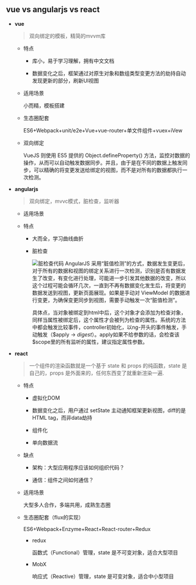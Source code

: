 ## vue vs angularjs vs react

* **vue**

  > 双向绑定的模板，精简的mvvm库

  - 特点

    + 库小，易于学习理解，拥有中文文档

    + 数据变化之后，框架通过对原生对象和数组类型变更方法的劫持自动发现更新的部分，刷新UI视图

  - 适用场景

    小而精，模板搭建

  - 生态圈配套

    ES6+Webpack+unit/e2e+Vue+vue-router+单文件组件+vuex+iVew

  - 双向绑定

    VueJS 则使用 ES5 提供的 Object.defineProperty() 方法，监控对数据的操作，从而可以自动触发数据同步。并且，由于是在不同的数据上触发同步，可以精确的将变更发送给绑定的视图，而不是对所有的数据都执行一次检测。

* **angularjs**

  > 双向绑定，mvvc模式，脏检查，监听器

  - 适用场景

  - 特点

    + 大而全，学习曲线曲折

    + 脏检查

      ![脏检查代码](./images/digest.png)
      AngularJS 采用“脏值检测”的方式，数据发生变更后，对于所有的数据和视图的绑定关系进行一次检测，识别是否有数据发生了改变，有变化进行处理，可能进一步引发其他数据的改变，所以这个过程可能会循环几次，一直到不再有数据变化发生后，将变更的数据发送到视图，更新页面展现。如果是手动对 ViewModel 的数据进行变更，为确保变更同步到视图，需要手动触发一次“脏值检测”。

      具体点，当对象被绑定到html中后，这个对象才会添加为检查对象，同样当属性被绑定后，这个属性才会被列为检查的属性。系统的方法中都会触发比较事件，controller初始化，以ng-开头的事件触发，手动触发（$apply -> $digest）。$apply如果不给参数的话，会检查该$scope里的所有监听的属性，建议指定属性参数。

* **react**

  > 一个组件的渲染函数就是一个基于 state 和 props 的纯函数，state 是自己的，props 是外面来的，任何东西变了就重新渲染一遍.

  - 特点

    + 虚拟化DOM

    + 数据变化之后，用户通过 setState 主动通知框架更新视图，diff的是HTML tag，而非data劫持

    + 组件化

    + 单向数据流

  - 缺点

    + 架构：大型应用程序应该如何组织代码？

    + 通信：组件之间如何通信？

  - 适用场景

    大型多人合作，多端共用，成熟生态圈

  - 生态圈配套（flux的实现）

    ES6+Webpack+Enzyme+React+React-router+Redux

    + redux

      函数式（Functional）管理，state 是不可变对象，适合大型项目

    + MobX

      响应式（Reactive）管理，state 是可变对象，适合中小型项目
